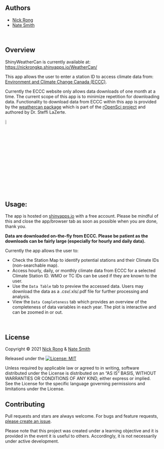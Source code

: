 ## Authors 

* [Nick Rong](https://github.com/nickyrong)
* [Nate Smith](https://github.com/WraySmith)
<br/>

## Overview
ShinyWeatherCan is currently available at: https://nickrongkp.shinyapps.io/WeatherCan/

This app allows the user to enter a station ID to access climate data from:
[Environment and Climate Change Canada (ECCC)](https://climate.weather.gc.ca/historical_data/search_historic_data_e.html).
<br/>

Currently the ECCC website only allows data downloads of one month at a time. The current scope of this app is to minimize repetition for downloading data. Functionality to download data from ECCC within this app is provided by the [weathercan package](https://github.com/ropensci/weathercan) which is part of the [rOpenSci project](http://ropensci.org) and authored by Dr. Steffi LaZerte.  
<br/>
<img src="https://github.com/ropensci/weathercan/raw/master/inst/assets/weathercan_logo.png" width="6%" />
<br/>

## Usage:

The app is hosted on [shinyapps.io](https://nickrongkp.shinyapps.io/WeatherCan/) with a free account. Please be mindful of this and close the app/browser tab as soon as possible when you are done, thank you.

**Data are downloaded on-the-fly from ECCC. Please be patient as the downloads can be fairly large (especially for hourly and daily data).**

Currently the app allows the user to:
- Check the Station Map to identify potential stations and their Climate IDs (non-searchable map). 
- Access hourly, daily, or monthly climate data from ECCC for a selected Climate Station ID. WMO or TC IDs can be used if they are known to the user.
- Use the `Data Table` tab to preview the accessed data. Users may download the data as a .csv/.xls/.pdf file for further processing and analysis.
- View the `Data Completeness` tab which provides an overview of the completeness of data variables in each year. The plot is interactive and can be zoomed in or out.
<br/>

## License
Copyright © 2021 [Nick Rong](https://github.com/nickyrong) & [Nate Smith](https://github.com/WraySmith)

Released under the [![License: MIT](https://img.shields.io/badge/License-MIT-yellow.svg)](https://opensource.org/licenses/MIT)

Unless required by applicable law or agreed to in writing, software
distributed under the License is distributed on an “AS IS” BASIS,
WITHOUT WARRANTIES OR CONDITIONS OF ANY KIND, either express or implied.
See the License for the specific language governing permissions and
limitations under the License.
<br/>

## Contributing

Pull requests and stars are always welcome. For bugs and feature requests, [please create an issue](https://github.com/nickyrong/ShinyWeatherCan/issues).

Please note that this project was created under a learning objective and it is provided in the event it is useful to others. Accordingly, it is not necessarily under active development. 
<br/>
<br/>
